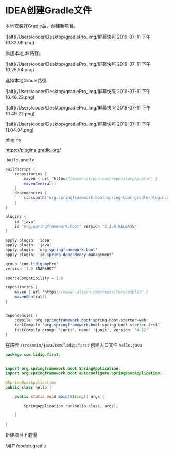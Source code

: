 # IDEA创建Gradle文件

本地安装好Gradle后，创建新项目。

![alt](/Users/coder/Desktop/gradlePro_img/屏幕快照 2019-07-11 下午10.32.09.png)



添加本地jdk路径。

![alt](/Users/coder/Desktop/gradlePro_img/屏幕快照 2019-07-11 下午10.25.54.png)



选择本地Gradle路径

![alt](/Users/coder/Desktop/gradlePro_img/屏幕快照 2019-07-11 下午10.46.23.png)



![alt](/Users/coder/Desktop/gradlePro_img/屏幕快照 2019-07-11 下午10.49.22.png)



![alt](/Users/coder/Desktop/gradlePro_img/屏幕快照 2019-07-11 下午11.04.04.png)











plugins

https://plugins.gradle.org/





​	`build.gradle`

```java
buildscript {
    repositories {
        maven { url 'https://maven.aliyun.com/repository/public' }
        mavenCentral()
    }
    dependencies {
        classpath("org.springframework.boot:spring-boot-gradle-plugin:2.1.1.RELEASE")
    }
}

plugins {
    id 'java'
    id "org.springframework.boot" version "2.1.6.RELEASE"
}

apply plugin: 'idea'
apply plugin: 'java'
apply plugin: 'org.springframework.boot'
apply plugin: 'io.spring.dependency-management'

group 'com.lidig.myPro'
version '1.0-SNAPSHOT'

sourceCompatibility = 1.8

repositories {
    maven { url 'https://maven.aliyun.com/repository/public' }
    mavenCentral()
}


dependencies {
    compile 'org.springframework.boot:spring-boot-starter-web'
    testCompile 'org.springframework.boot:spring-boot-starter-test'
    testCompile group: 'junit', name: 'junit', version: '4.12'
}
```



在路径 `/src/main/java/com/lidig/first` 创建入口文件 `hello.java`

```java
package com.lidig.first;


import org.springframework.boot.SpringApplication;
import org.springframework.boot.autoconfigure.SpringBootApplication;

@SpringBootApplication
public class hello {

    public static void main(String[] args){

        SpringApplication.run(hello.class, args);

    }

}
```



新建项目下载慢

/用户/coder/.gradle



